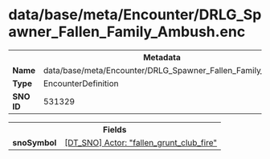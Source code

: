 <h1>data/base/meta/Encounter/DRLG_Spawner_Fallen_Family_Ambush.enc</h1><table><tr><th colspan="100%">Metadata</th></tr><tr><td><b>Name</b></td><td>data/base/meta/Encounter/DRLG_Spawner_Fallen_Family_Ambush.enc</td></tr><tr><td><b>Type</b></td><td>EncounterDefinition</td></tr><tr><td><b>SNO ID</b></td><td>531329</td></tr></table>

<table><tr><th colspan="100%">Fields</th></tr><tr><td><b>snoSymbol</b></td><td><a href="..\Actor\fallen_grunt_club_fire.acr.md">[DT_SNO] Actor: "fallen_grunt_club_fire"</a></td></tr></table>

